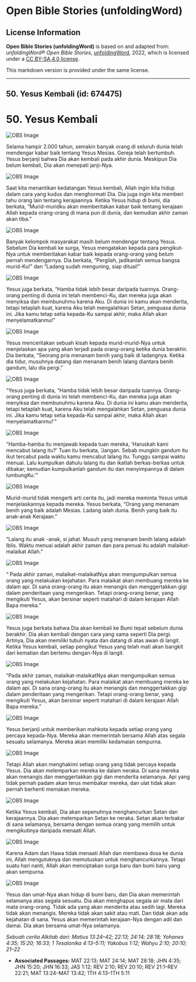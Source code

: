 # Open Bible Stories (unfoldingWord)

## License Information

**Open Bible Stories (unfoldingWord)** is based on and adapted from: _unfoldingWord® Open Bible Stories_, [unfoldingWord](https://unfoldingword.org/utw), 2022, which is licensed under a [CC BY-SA 4.0 license](https://creativecommons.org/licenses/by-sa/4.0/legalcode.en).

This markdown version is provided under the same license.



--------------------------------

## 50. Yesus Kembali (id: 674475)

50\. Yesus Kembali
==================

![OBS Image](https://cdn.door43.org/obs/jpg/360px/obs-en-50-01.jpg)

Selama hampir 2\.000 tahun, semakin banyak orang di seluruh dunia telah mendengar kabar baik tentang Yesus Mesias. Gereja telah bertumbuh. Yesus berjanji bahwa Dia akan kembali pada akhir dunia. Meskipun Dia belum kembali, Dia akan menepati janji\-Nya.

![OBS Image](https://cdn.door43.org/obs/jpg/360px/obs-en-50-02.jpg)

Saat kita menantikan kedatangan Yesus kembali, Allah ingin kita hidup dalam cara yang kudus dan menghormati Dia. Dia juga ingin kita memberi tahu orang lain tentang kerajaannya. Ketika Yesus hidup di bumi, dia berkata, “Murid\-muridku akan memberitakan kabar baik tentang kerajaan Allah kepada orang\-orang di mana pun di dunia, dan kemudian akhir zaman akan tiba.”

![OBS Image](https://cdn.door43.org/obs/jpg/360px/obs-en-50-03.jpg)

Banyak kelompok masyarakat masih belum mendengar tentang Yesus. Sebelum Dia kembali ke surga, Yesus mengatakan kepada para pengikut\-Nya untuk memberitakan kabar baik kepada orang\-orang yang belum pernah mendengarnya. Dia berkata, “Pergilah, jadikanlah semua bangsa murid\-Ku!” dan “Ladang sudah menguning, siap dituai!”

![OBS Image](https://cdn.door43.org/obs/jpg/360px/obs-en-50-04.jpg)

Yesus juga berkata, “Hamba tidak lebih besar daripada tuannya. Orang\-orang penting di dunia ini telah membenci\-Ku, dan mereka juga akan menyiksa dan membunuhmu karena Aku. Di dunia ini kamu akan menderita, tetapi tetaplah kuat, karena Aku telah mengalahkan Setan, penguasa dunia ini. Jika kamu tetap setia kepada\-Ku sampai akhir, maka Allah akan menyelamatkanmu!”

![OBS Image](https://cdn.door43.org/obs/jpg/360px/obs-en-50-05.jpg)

Yesus menceritakan sebuah kisah kepada murid\-murid\-Nya untuk menjelaskan apa yang akan terjadi pada orang\-orang ketika dunia berakhir. Dia berkata, “Seorang pria menanam benih yang baik di ladangnya. Ketika dia tidur, musuhnya datang dan menanam benih lalang diantara benih gandum, lalu dia pergi.”

![OBS Image](https://cdn.door43.org/obs/jpg/360px/obs-en-50-06.jpg)

“Yesus juga berkata, “Hamba tidak lebih besar daripada tuannya. Orang\-orang penting di dunia ini telah membenci\-Ku, dan mereka juga akan menyiksa dan membunuhmu karena Aku. Di dunia ini kamu akan menderita, tetapi tetaplah kuat, karena Aku telah mengalahkan Setan, penguasa dunia ini. Jika kamu tetap setia kepada\-Ku sampai akhir, maka Allah akan menyelamatkanmu!’”

![OBS Image](https://cdn.door43.org/obs/jpg/360px/obs-en-50-07.jpg)

“Hamba\-hamba itu menjawab kepada tuan mereka, ‘Haruskah kami mencabut lalang itu?’ Tuan itu berkata, ‘Jangan. Sebab mungkin gandum itu ikut tercabut pada waktu kamu mencabut lalang itu. Tunggu sampai waktu menuai. Lalu kumpulkan dahulu lalang itu dan ikatlah berkas\-berkas untuk dibakar; kemudian kumpulkanlah gandum itu dan menyimpannya di dalam lumbungKu.’”

![OBS Image](https://cdn.door43.org/obs/jpg/360px/obs-en-50-08.jpg)

Murid\-murid tidak mengerti arti cerita itu, jadi mereka meminta Yesus untuk menjelaskannya kepada mereka. Yesus berkata, “Orang yang menanam benih yang baik adalah Mesias. Ladang ialah dunia. Benih yang baik itu anak\-anak Kerajaan.”

![OBS Image](https://cdn.door43.org/obs/jpg/360px/obs-en-50-09.jpg)

“Lalang itu anak \-anak, si jahat. Musuh yang menanam benih lalang adalah Iblis. Waktu menuai adalah akhir zaman dan para penuai itu adalah malaikat\-malaikat Allah.”

![OBS Image](https://cdn.door43.org/obs/jpg/360px/obs-en-50-10.jpg)

“ Pada akhir zaman, malaikat\-malaikatNya akan mengumpulkan semua orang yang melakukan kejahatan. Para malaikat akan membuang mereka ke dalam api. Di sana orang\-orang itu akan menangis dan menggertakkan gigi dalam penderitaan yang mengerikan. Tetapi orang\-orang benar, yang mengikuti Yesus, akan bersinar seperti matahari di dalam kerajaan Allah Bapa mereka.”

![OBS Image](https://cdn.door43.org/obs/jpg/360px/obs-en-50-11.jpg)

Yesus juga berkata bahwa Dia akan kembali ke Bumi tepat sebelum dunia berakhir. Dia akan kembali dengan cara yang sama seperti Dia pergi. Artinya, Dia akan memiliki tubuh nyata dan datang di atas awan di langit. Ketika Yesus kembali, setiap pengikut Yesus yang telah mati akan bangkit dari kematian dan bertemu dengan\-Nya di langit.

![OBS Image](https://cdn.door43.org/obs/jpg/360px/obs-en-50-12.jpg)

“Pada akhir zaman, malaikat\-malaikatNya akan mengumpulkan semua orang yang melakukan kejahatan. Para malaikat akan membuang mereka ke dalam api. Di sana orang\-orang itu akan menangis dan menggertakkan gigi dalam penderitaan yang mengerikan. Tetapi orang\-orang benar, yang mengikuti Yesus, akan bersinar seperti matahari di dalam kerajaan Allah Bapa mereka.”

![OBS Image](https://cdn.door43.org/obs/jpg/360px/obs-en-50-13.jpg)

Yesus berjanji untuk memberikan mahkota kepada setiap orang yang percaya kepada\-Nya. Mereka akan memerintah bersama Allah atas segala sesuatu selamanya. Mereka akan memiliki kedamaian sempurna.

![OBS Image](https://cdn.door43.org/obs/jpg/360px/obs-en-50-14.jpg)

Tetapi Allah akan menghakimi setiap orang yang tidak percaya kepada Yesus. Dia akan melemparkan mereka ke dalam neraka. Di sana mereka akan menangis dan menggertakkan gigi dan menderita selamanya. Api yang tidak pernah padam akan terus membakar mereka, dan ulat tidak akan pernah berhenti memakan mereka.

![OBS Image](https://cdn.door43.org/obs/jpg/360px/obs-en-50-15.jpg)

Ketika Yesus kembali, Dia akan sepenuhnya menghancurkan Setan dan kerajaannya. Dia akan melemparkan Setan ke neraka. Setan akan terbakar di sana selamanya, bersama dengan semua orang yang memilih untuk mengikutinya daripada menaati Allah.

![OBS Image](https://cdn.door43.org/obs/jpg/360px/obs-en-50-16.jpg)

Karena Adam dan Hawa tidak menaati Allah dan membawa dosa ke dunia ini, Allah mengutuknya dan memutuskan untuk menghancurkannya. Tetapi suatu hari nanti, Allah akan menciptakan surga baru dan bumi baru yang akan sempurna.

![OBS Image](https://cdn.door43.org/obs/jpg/360px/obs-en-50-17.jpg)

Yesus dan umat\-Nya akan hidup di bumi baru, dan Dia akan memerintah selamanya atas segala sesuatu. Dia akan menghapus segala air mata dari mata orang\-orang. Tidak ada yang akan menderita atau sedih lagi. Mereka tidak akan menangis. Mereka tidak akan sakit atau mati. Dan tidak akan ada kejahatan di sana. Yesus akan memerintah kerajaan\-Nya dengan adil dan damai. Dia akan bersama umat\-Nya selamanya.

*Sebuah cerita Alkitab dari: Matius 13:24–42; 22:13; 24:14; 28:18; Yohanes 4:35; 15:20; 16:33; 1 Tesalonika 4:13–5:11; Yakobus 1:12; Wahyu 2:10; 20:10; 21–22*

* **Associated Passages:** MAT 22:13; MAT 24:14; MAT 28:18; JHN 4:35; JHN 15:20; JHN 16:33; JAS 1:12; REV 2:10; REV 20:10; REV 21:1–REV 22:21; MAT 13:24–MAT 13:42; 1TH 4:13–1TH 5:11

